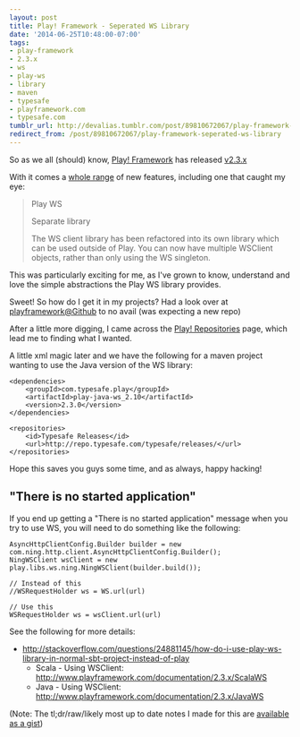 ```yaml
---
layout: post
title: Play! Framework - Seperated WS Library
date: '2014-06-25T10:48:00-07:00'
tags:
- play-framework
- 2.3.x
- ws
- play-ws
- library
- maven
- typesafe
- playframework.com
- typesafe.com
tumblr_url: http://devalias.tumblr.com/post/89810672067/play-framework-seperated-ws-library
redirect_from: /post/89810672067/play-framework-seperated-ws-library
---
```

So as we all (should) know, [Play! Framework](https://www.playframework.com/) has released [v2.3.x](https://www.typesafe.com/blog/announcing-play-230)

With it comes a [whole range](https://www.playframework.com/documentation/2.3.x/Highlights23) of new features, including one that caught my eye:

> Play WS
>
> Separate library
>
> The WS client library has been refactored into its own library which can be used outside of Play. You can now have multiple WSClient objects, rather than only using the WS singleton.

This was particularly exciting for me, as I've grown to know, understand and love the simple abstractions the Play WS library provides.

Sweet! So how do I get it in my projects? Had a look over at [playframework@Github](https://github.com/playframework) to no avail (was expecting a new repo)

After a little more digging, I came across the [Play! Repositories](https://www.playframework.com/documentation/2.3.x/Repositories) page, which lead me to finding what I wanted.

A little xml magic later and we have the following for a maven project wanting to use the Java version of the WS library:

```
<dependencies>
    <groupId>com.typesafe.play</groupId>
    <artifactId>play-java-ws_2.10</artifactId>
    <version>2.3.0</version>
</dependencies>

<repositories>
    <id>Typesafe Releases</id>
    <url>http://repo.typesafe.com/typesafe/releases/</url>
</repositories>
```

Hope this saves you guys some time, and as always, happy hacking!

## "There is no started application"

If you end up getting a "There is no started application" message when you try to use WS, you will need to do something like the following:

```
AsyncHttpClientConfig.Builder builder = new com.ning.http.client.AsyncHttpClientConfig.Builder();
NingWSClient wsClient = new play.libs.ws.ning.NingWSClient(builder.build());

// Instead of this
//WSRequestHolder ws = WS.url(url)

// Use this
WSRequestHolder ws = wsClient.url(url)
```

See the following for more details:

* http://stackoverflow.com/questions/24881145/how-do-i-use-play-ws-library-in-normal-sbt-project-instead-of-play
  * Scala - Using WSClient: http://www.playframework.com/documentation/2.3.x/ScalaWS
  * Java - Using WSClient: http://www.playframework.com/documentation/2.3.x/JavaWS

(Note: The tl;dr/raw/likely most up to date notes I made for this are [available as a gist](https://gist.github.com/alias1/288dce6b353f2a72a7d4))
